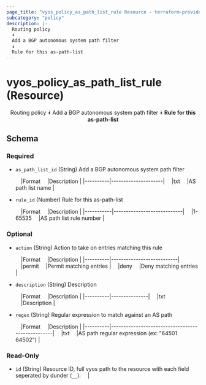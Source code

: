 ```yaml
---
page_title: "vyos_policy_as_path_list_rule Resource - terraform-provider-vyos"
subcategory: "policy"
description: |-
  Routing policy
  ⯯
  Add a BGP autonomous system path filter
  ⯯
  Rule for this as-path-list
---
```


# vyos_policy_as_path_list_rule (Resource)
<center>

Routing policy
⯯
Add a BGP autonomous system path filter
⯯
**Rule for this as-path-list**


</center>

## Schema

### Required

- `as_path_list_id` (String) Add a BGP autonomous system path filter

    &emsp;|Format  &emsp;|Description        |
    |----------|---------------------|
    &emsp;|txt     &emsp;|AS path list name  |
- `rule_id` (Number) Rule for this as-path-list

    &emsp;|Format   &emsp;|Description               |
    |-----------|----------------------------|
    &emsp;|1-65535  &emsp;|AS path list rule number  |

### Optional

- `action` (String) Action to take on entries matching this rule

    &emsp;|Format  &emsp;|Description              |
    |----------|---------------------------|
    &emsp;|permit  &emsp;|Permit matching entries  |
    &emsp;|deny    &emsp;|Deny matching entries    |
- `description` (String) Description

    &emsp;|Format  &emsp;|Description  |
    |----------|---------------|
    &emsp;|txt     &emsp;|Description  |
- `regex` (String) Regular expression to match against an AS path

    &emsp;|Format  &emsp;|Description                                     |
    |----------|--------------------------------------------------|
    &emsp;|txt     &emsp;|AS path regular expression (ex: &#34;64501 64502&#34;)  |

### Read-Only

- `id` (String) Resource ID, full vyos path to the resource with each field seperated by dunder (`__`).  &emsp;|
